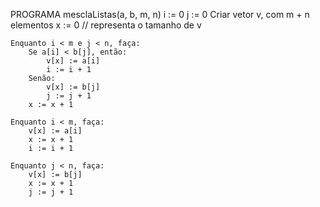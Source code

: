 PROGRAMA mesclaListas(a, b, m, n)
	i := 0
	j := 0
	Criar vetor v, com m + n elementos
	x := 0 // representa o tamanho de v

	Enquanto i < m e j < n, faça:
		Se a[i] < b[j], então:
			v[x] := a[i]
			i := i + 1
		Senão:
			v[x] := b[j]
			j := j + 1
		x := x + 1

	Enquanto i < m, faça:
		v[x] := a[i]
		x := x + 1
		i := i + 1

	Enquanto j < n, faça:
		v[x] := b[j]
		x := x + 1
		j := j + 1
